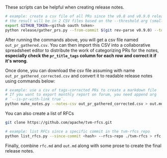 <!--- Licensed to the Apache Software Foundation (ASF) under one -->
<!--- or more contributor license agreements.  See the NOTICE file -->
<!--- distributed with this work for additional information -->
<!--- regarding copyright ownership.  The ASF licenses this file -->
<!--- to you under the Apache License, Version 2.0 (the -->
<!--- "License"); you may not use this file except in compliance -->
<!--- with the License.  You may obtain a copy of the License at -->

<!---   http://www.apache.org/licenses/LICENSE-2.0 -->

<!--- Unless required by applicable law or agreed to in writing, -->
<!--- software distributed under the License is distributed on an -->
<!--- "AS IS" BASIS, WITHOUT WARRANTIES OR CONDITIONS OF ANY -->
<!--- KIND, either express or implied.  See the License for the -->
<!--- specific language governing permissions and limitations -->
<!--- under the License. -->

These scripts can be helpful when creating release notes.

```bash
# example: create a csv file of all PRs since the v0.8 and v0.9.0 releases
# the result will be in 2 CSV files based on the --threshold arg (small PRs vs large PRs)
export GITHUB_TOKEN=<github oauth token>
python release/gather_prs.py --from-commit $(git rev-parse v0.9.0) --to-commit $(git merge-base origin/main v0.8.0)
```

After running the commands above, you will get a csv file named `out_pr_gathered.csv`. You can then import this CSV into a collaborative spreadsheet editor to distribute the work of categorizing PRs for the notes, **especially check the `pr_title_tags` column for each row and correct it if it's wrong**.

Once done, you can download the csv file assuming with name `out_pr_gathered_corrected.csv` and convert it to readable release notes using commands below:

```bash
# example: use a csv of tags-corrected PRs to create a markdown file
# If you want to export monthly report on forum, you need append arg
# `--is-pr-with-link true`.
python make_notes.py --notes-csv out_pr_gathered_corrected.csv > out.md
```

You can also create a list of RFCs

```bash
git clone https://github.com/apache/tvm-rfcs.git

# example: list RFCs since a specific commit in the tvm-rfcs repo
python list_rfcs.py --since-commit <hash> --rfcs-repo ./tvm-rfcs > rfc.md
```

Finally, combine `rfc.md` and `out.md` along with some prose to create the final release notes.
